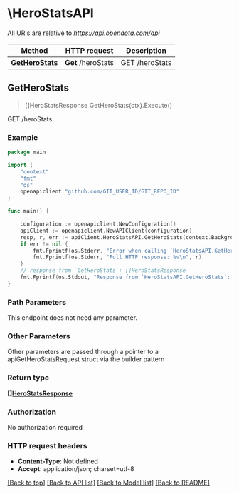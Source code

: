 # \HeroStatsAPI

All URIs are relative to *https://api.opendota.com/api*

Method | HTTP request | Description
------------- | ------------- | -------------
[**GetHeroStats**](HeroStatsAPI.md#GetHeroStats) | **Get** /heroStats | GET /heroStats



## GetHeroStats

> []HeroStatsResponse GetHeroStats(ctx).Execute()

GET /heroStats



### Example

```go
package main

import (
	"context"
	"fmt"
	"os"
	openapiclient "github.com/GIT_USER_ID/GIT_REPO_ID"
)

func main() {

	configuration := openapiclient.NewConfiguration()
	apiClient := openapiclient.NewAPIClient(configuration)
	resp, r, err := apiClient.HeroStatsAPI.GetHeroStats(context.Background()).Execute()
	if err != nil {
		fmt.Fprintf(os.Stderr, "Error when calling `HeroStatsAPI.GetHeroStats``: %v\n", err)
		fmt.Fprintf(os.Stderr, "Full HTTP response: %v\n", r)
	}
	// response from `GetHeroStats`: []HeroStatsResponse
	fmt.Fprintf(os.Stdout, "Response from `HeroStatsAPI.GetHeroStats`: %v\n", resp)
}
```

### Path Parameters

This endpoint does not need any parameter.

### Other Parameters

Other parameters are passed through a pointer to a apiGetHeroStatsRequest struct via the builder pattern


### Return type

[**[]HeroStatsResponse**](HeroStatsResponse.md)

### Authorization

No authorization required

### HTTP request headers

- **Content-Type**: Not defined
- **Accept**: application/json; charset=utf-8

[[Back to top]](#) [[Back to API list]](../README.md#documentation-for-api-endpoints)
[[Back to Model list]](../README.md#documentation-for-models)
[[Back to README]](../README.md)

